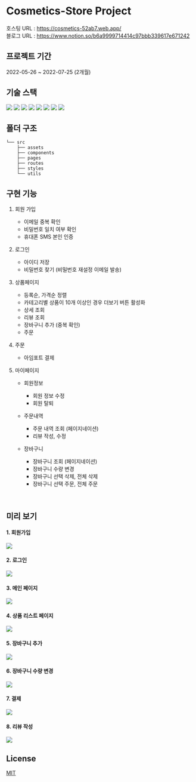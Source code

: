 # Cosmetics-Store Project
호스팅 URL : https://cosmetics-52ab7.web.app/  
블로그 URL : https://www.notion.so/b6a9999714414c97bbb339617e671242

## 프로젝트 기간
2022-05-26 ~ 2022-07-25 (2개월)

## 기술 스택
<img src="https://img.shields.io/badge/React-61DAFB?style=flat&logo=React&logoColor=white"/> <img src="https://img.shields.io/badge/TypeScript-3178C6?style=flat&logo=TypeScript&logoColor=white"/>
<img src="https://img.shields.io/badge/JavaScript-F7DF1E?style=flat&logo=JavaScript&logoColor=white"/>
<img src="https://img.shields.io/badge/HTML5-E34F26?style=flat&logo=HTML5&logoColor=white"/>
<img src="https://img.shields.io/badge/CSS3-1572B6?style=flat&logo=CSS3&logoColor=white"/>
<img src="https://img.shields.io/badge/Firebase-FFCA28?style=flat&logo=Firebase&logoColor=white"/>
<img src="https://img.shields.io/badge/Webpack-8DD6F9?style=flat&logo=Webpack&logoColor=white"/>
<img src="https://img.shields.io/badge/Babel-F9DC3E?style=flat&logo=Babel&logoColor=white"/>

## 폴더 구조
```
└── src  
    ├── assets  
    ├── components  
    ├── pages  
    ├── routes  
    ├── styles  
    └── utils
```  

## 구현 기능
1. 회원 가입
    - 이메일 중복 확인
    - 비밀번호 일치 여부 확인
    - 휴대폰 SMS 본인 인증  
    
2. 로그인
    - 아이디 저장
    - 비밀번호 찾기 (비밀번호 재설정 이메일 발송)
3. 상품페이지
    - 등록순, 가격순 정렬
    - 카테고리별 상품이 10개 이상인 경우 더보기 버튼 활성화
    - 상세 조회
    - 리뷰 조회
    - 장바구니 추가 (중복 확인)
    - 주문
4. 주문
    - 아임포트 결제   
5. 마이페이지
    - 회원정보  
    
        - 회원 정보 수정
        - 회원 탈퇴
    - 주문내역 
        - 주문 내역 조회 (페이지네이션)
        - 리뷰 작성, 수정
    - 장바구니
        - 장바구니 조회 (페이지네이션)
        - 장바구니 수량 변경
        - 장바구니 선택 삭제, 전체 삭제
        - 장바구니 선택 주문, 전체 주문  
<br/>

## 미리 보기

#### 1. 회원가입
<img src="https://user-images.githubusercontent.com/68523204/187366345-944a1e85-c13f-4e89-905d-1a0426ca6974.gif"/>
<br/>

#### 2. 로그인
<img src="https://user-images.githubusercontent.com/68523204/187612454-327bc9b7-9b6c-456b-8580-27bf082602b1.gif"/>
<br/>

#### 3. 메인 페이지
<img src="https://user-images.githubusercontent.com/68523204/187371609-bee33115-f833-4b36-a8ad-735599b696cd.png"/>
<br/>

#### 4. 상품 리스트 페이지
<img src="https://user-images.githubusercontent.com/68523204/187371263-ad5996ea-0bfe-425f-9558-4a9d3b6ceadf.png"/>
<br/>

#### 5. 장바구니 추가
<img src="https://user-images.githubusercontent.com/68523204/187369762-91e8a2d1-fadc-4e79-99c5-75ff8b858430.gif"/>
<br/>

#### 6. 장바구니 수량 변경
<img src="https://user-images.githubusercontent.com/68523204/187369770-1b4983d7-17f1-487e-b020-d7900bd551f5.gif"/>
<br/>

#### 7. 결제
<img src="https://user-images.githubusercontent.com/68523204/187369754-c1cac50a-002f-47c5-ac4a-5852d09c26ec.gif"/>
<br/>

#### 8. 리뷰 작성
<img src="https://user-images.githubusercontent.com/68523204/187369760-d7b18fcc-7a7a-4d48-a88a-9747ee1b5dbf.gif"/>
<br/>

## License
<a href="https://github.com/sohyun934/cosmetics_store_project/commit/2c121a5b501212d23482ba0d33294d8e523324ed/">MIT</a>  
